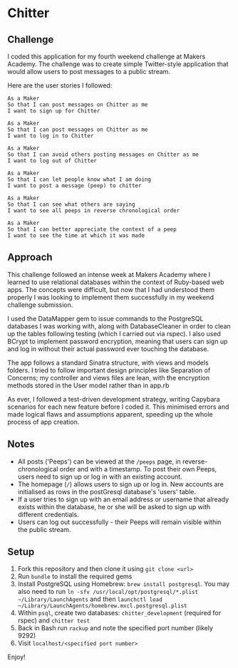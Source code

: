 Chitter
=======

Challenge
---------
I coded this application for my fourth weekend challenge at Makers Academy. The challenge was to create simple Twitter-style application that would allow users to post messages to a public stream.


Here are the user stories I followed:


```
As a Maker
So that I can post messages on Chitter as me
I want to sign up for Chitter

As a Maker
So that I can post messages on Chitter as me
I want to log in to Chitter

As a Maker
So that I can avoid others posting messages on Chitter as me
I want to log out of Chitter

As a Maker
So that I can let people know what I am doing  
I want to post a message (peep) to chitter

As a Maker
So that I can see what others are saying  
I want to see all peeps in reverse chronological order

As a Maker
So that I can better appreciate the context of a peep
I want to see the time at which it was made
```

Approach
--------
This challenge followed an intense week at Makers Academy where I learned to use relational databases within the context of Ruby-based web apps. The concepts were difficult, but now that I had understood them properly I was looking to implement them successfully in my weekend challenge submission.

I used the DataMapper gem to issue commands to the PostgreSQL databases I was working with, along with DatabaseCleaner in order to clean up the tables following testing (which I carried out via rspec). I also used BCrypt to implement password encryption, meaning that users can sign up and log in without their actual password ever touching the database.

The app follows a standard Sinatra structure, with views and models folders. I tried to follow important design principles like Separation of Concerns; my controller and views files are lean, with the encryption methods stored in the User model rather than in app.rb

As ever, I followed a test-driven development strategy, writing Capybara scenarios for each new feature before I coded it. This minimised errors and made logical flaws and assumptions apparent, speeding up the whole process of app creation.

Notes
-----

* All posts ('Peeps') can be viewed at the `/peeps` page, in reverse-chronological order and with a timestamp. To post their own Peeps, users need to sign up or log in with an existing account.
* The homepage (`/`) allows users to sign up or log in. New accounts are initialised as rows in the postGresql database's 'users' table.
* If a user tries to sign up with an email address or username that already exists within the database, he or she will be asked to sign up with different credentials.
* Users can log out successfully - their Peeps will remain visible within the public stream.

Setup
-----
1. Fork this repository and then clone it using `git clone <url>`
2. Run `bundle` to install the required gems
3. Install PostgreSQL using Homebrew: `brew install postgresql`. You may also need to run `ln -sfv /usr/local/opt/postgresql/*.plist ~/Library/LaunchAgents` and then `launchctl load ~/Library/LaunchAgents/homebrew.mxcl.postgresql.plist`
4. Within `psql`, create two databases: `chitter_development` (required for rspec) and `chitter test`
5. Back in Bash run `rackup` and note the specified port number (likely 9292)
6. Visit `localhost/<specified port number>`

Enjoy!
